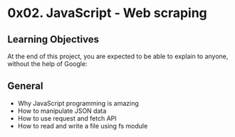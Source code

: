 # 0x02. JavaScript - Web scraping

## Learning Objectives

At the end of this project, you are expected to be able to explain to anyone, without the help of Google:

## General

- Why JavaScript programming is amazing
- How to manipulate JSON data
- How to use request and fetch API
- How to read and write a file using fs module
